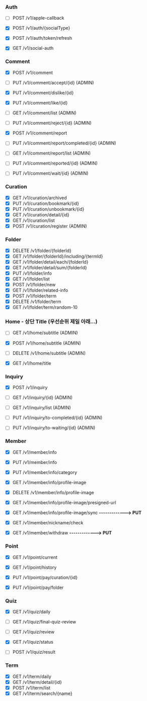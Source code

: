 ### Auth
- [ ] POST /v1/apple-callback
- [x] POST /v1/auth/{socialType}
- [x] POST /v1/auth/token/refresh
- [x] GET /v1/social-auth


### Comment
- [x] POST /v1/comment
- [ ] PUT /v1/comment/accept/{id}            (ADMIN)
- [x] PUT /v1/comment/dislike/{id}
- [x] PUT /v1/comment/like/{id}
- [ ] GET /v1/comment/list                   (ADMIN)
- [ ] PUT /v1/comment/reject/{id}            (ADMIN)
- [x] POST /v1/comment/report
- [ ] PUT /v1/comment/report/completed/{id}  (ADMIN)
- [ ] GET /v1/comment/report/list            (ADMIN)
- [ ] PUT /v1/comment/reported/{id}          (ADMIN)
- [ ] PUT /v1/comment/wait/{id}              (ADMIN)


### Curation
- [x] GET /v1/curation/archived
- [x] PUT /v1/curation/bookmark/{id} 
- [x] PUT /v1/curation/unbookmark/{id} 
- [x] GET /v1/curation/detail/{id}
- [X] GET /v1/curation/list
- [x] POST /v1/curation/register (ADMIN)

### Folder
- [x] DELETE /v1/folder/{folderId}
- [x] GET /v1/folder/{folderId}/including/{termId}
- [x] GET /v1/folder/detail/each/{folderId}
- [x] GET /v1/folder/detail/sum/{folderId}
- [x] PUT /v1/folder/info
- [x] GET /v1/folder/list
- [x] POST /v1/folder/new
- [x] GET /v1/folder/related-info
- [x] POST /v1/folder/term
- [x] DELETE /v1/folder/term
- [x] GET /v1/folder/term/random-10

### Home - 상단 Title (우선순위 제일 아래...)
- [ ] GET /v1/home/subtitle                    (ADMIN)
- [x] POST /v1/home/subtitle                   (ADMIN)
- [ ] DELETE /v1/home/subtitle                 (ADMIN)
- [x] GET /v1/home/title


### Inquiry
- [x] POST /v1/inquiry
- [ ] GET /v1/inquiry/{id}                     (ADMIN)
- [ ] GET /v1/inquiry/list                     (ADMIN)
- [ ] PUT /v1/inquiry/to-completed/{id}        (ADMIN)
- [ ] PUT /v1/inquiry/to-waiting/{id}          (ADMIN)


### Member
- [x] GET /v1/member/info
- [x] PUT /v1/member/info
- [x] PUT /v1/member/info/category
- [x] GET /v1/member/info/profile-image
- [x] DELETE /v1/member/info/profile-image
- [x] GET /v1/member/info/profile-image/presigned-url
- [x] GET /v1/member/info/profile-image/sync  __-------------> PUT__
- [x] GET /v1/member/nickname/check
- [x] GET /v1/member/withdraw                 __-------------> PUT__


### Point
- [x] GET /v1/point/current
- [x] GET /v1/point/history
- [x] PUT /v1/point/pay/curation/{id}
- [x] PUT /v1/point/pay/folder


### Quiz
- [x] GET /v1/quiz/daily
- [ ] GET /v1/quiz/final-quiz-review
- [ ] GET /v1/quiz/review
- [x] GET /v1/quiz/status
- [ ] POST /v1/quiz/result


### Term
- [x] GET /v1/term/daily
- [x] GET /v1/term/detail/{id}
- [x] POST /v1/term/list
- [x] GET /v1/term/search/{name} 